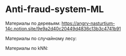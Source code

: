 # Anti-fraud-system-ML

Материалы по деревьям:
https://angry-nasturtium-14c.notion.site/9e9a2d40c20449d4836c13b3c4741b91

Материалы по случайному лесу:

Материалы по kNN:

